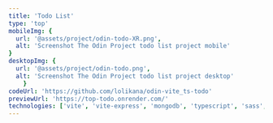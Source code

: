 ```yaml
---
title: 'Todo List'
type: 'top'
mobileImg: {
  url: '@assets/project/odin-todo-XR.png',
  alt: 'Screenshot The Odin Project todo list project mobile'
}
desktopImg: {
  url: '@assets/project/odin-todo.png',
  alt: 'Screenshot The Odin Project todo list project desktop'
	}
codeUrl: 'https://github.com/lolikana/odin-vite_ts-todo'
previewUrl: 'https://top-todo.onrender.com/'
technologies: ['vite', 'vite-express', 'mongodb', 'typescript', 'sass', 'onrender']
---
```


